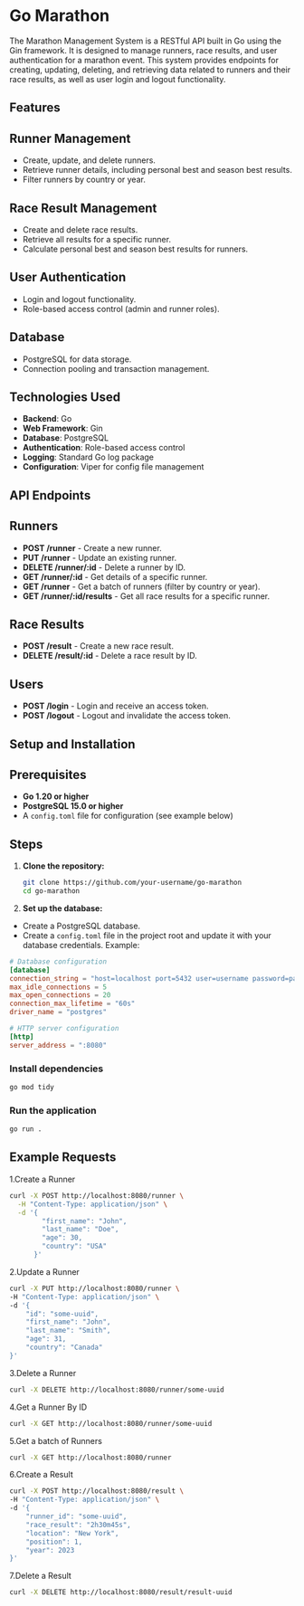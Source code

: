 # Go Marathon

The Marathon Management System is a RESTful API built in Go using the Gin framework. It is designed to manage runners, race results, and user authentication for a marathon event. This system provides endpoints for creating, updating, deleting, and retrieving data related to runners and their race results, as well as user login and logout functionality.

## Features

## Runner Management

- Create, update, and delete runners.
- Retrieve runner details, including personal best and season best results.
- Filter runners by country or year.

## Race Result Management

- Create and delete race results.
- Retrieve all results for a specific runner.
- Calculate personal best and season best results for runners.

## User Authentication

- Login and logout functionality.
- Role-based access control (admin and runner roles).

## Database

- PostgreSQL for data storage.
- Connection pooling and transaction management.

## Technologies Used

- **Backend**: Go
- **Web Framework**: Gin
- **Database**: PostgreSQL
- **Authentication**: Role-based access control
- **Logging**: Standard Go log package
- **Configuration**: Viper for config file management

## API Endpoints

## Runners

- **POST /runner** - Create a new runner.
- **PUT /runner** - Update an existing runner.
- **DELETE /runner/:id** - Delete a runner by ID.
- **GET /runner/:id** - Get details of a specific runner.
- **GET /runner** - Get a batch of runners (filter by country or year).
- **GET /runner/:id/results** - Get all race results for a specific runner.

## Race Results

- **POST /result** - Create a new race result.
- **DELETE /result/:id** - Delete a race result by ID.

## Users

- **POST /login** - Login and receive an access token.
- **POST /logout** - Logout and invalidate the access token.

## Setup and Installation

## Prerequisites

- **Go 1.20 or higher**
- **PostgreSQL 15.0 or higher**
- A `config.toml` file for configuration (see example below)

## Steps

1. **Clone the repository:**

   ```bash
   git clone https://github.com/your-username/go-marathon
   cd go-marathon

2. **Set up the database:**

- Create a PostgreSQL database.
- Create a `config.toml` file in the project root and update it with your database credentials. Example:

```toml
# Database configuration
[database]
connection_string = "host=localhost port=5432 user=username password=password dbname=runners_db sslmode=disable"
max_idle_connections = 5
max_open_connections = 20
connection_max_lifetime = "60s"
driver_name = "postgres"

# HTTP server configuration
[http]
server_address = ":8080"
```

### Install dependencies

```bash
go mod tidy
```

### Run the application

```bash
go run .
```

## Example Requests

1.Create a Runner

```bash
curl -X POST http://localhost:8080/runner \
  -H "Content-Type: application/json" \
  -d '{
        "first_name": "John",
        "last_name": "Doe",
        "age": 30,
        "country": "USA"
      }'
```

2.Update a Runner

```bash
curl -X PUT http://localhost:8080/runner \
-H "Content-Type: application/json" \
-d '{
    "id": "some-uuid",
    "first_name": "John",
    "last_name": "Smith",
    "age": 31,
    "country": "Canada"
}'
```

3.Delete a Runner

```bash
curl -X DELETE http://localhost:8080/runner/some-uuid
```

4.Get a Runner By ID

```bash
curl -X GET http://localhost:8080/runner/some-uuid
```

5.Get a batch of Runners

```bash
curl -X GET http://localhost:8080/runner
```

6.Create a Result

```bash
curl -X POST http://localhost:8080/result \
-H "Content-Type: application/json" \
-d '{
    "runner_id": "some-uuid",
    "race_result": "2h30m45s",
    "location": "New York",
    "position": 1,
    "year": 2023
}'
```

7.Delete a Result

```bash
curl -X DELETE http://localhost:8080/result/result-uuid
```

